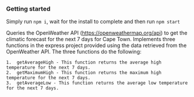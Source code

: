 ### Getting started

Simply run `npm i`, wait for the install to complete and then run `npm start`


Queries the OpenWeather API (https://openweathermap.org/api) to get the climatic forecast for the next 7 days for Cape Town. 
Implements three functions in the express project provided using the data retrieved from the OpenWeather API. The three functions do the following:

    1.	getAverageHigh - This function returns the average high temperature for the next 7 days.
    2.	getMaximumHigh - This function returns the maximum high temperature for the next 7 days.
    3.	getAverageLow - This function returns the average low temperature for the next 7 days.

